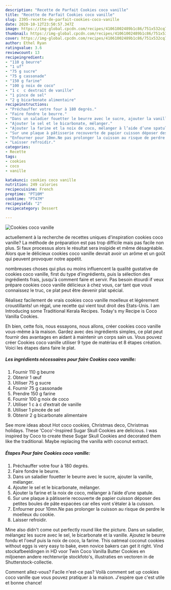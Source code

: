 ```yaml
---
description: "Recette de Parfait Cookies coco vanille"
title: "Recette de Parfait Cookies coco vanille"
slug: 2395-recette-de-parfait-cookies-coco-vanille
date: 2020-10-12T23:50:57.347Z
image: https://img-global.cpcdn.com/recipes/41061002489b1c86/751x532cq70/cookies-coco-vanille-photo-principale-de-la-recette.jpg
thumbnail: https://img-global.cpcdn.com/recipes/41061002489b1c86/751x532cq70/cookies-coco-vanille-photo-principale-de-la-recette.jpg
cover: https://img-global.cpcdn.com/recipes/41061002489b1c86/751x532cq70/cookies-coco-vanille-photo-principale-de-la-recette.jpg
author: Ethel Ryan
ratingvalue: 3.6
reviewcount: 13
recipeingredient:
- "110 g beurre"
- "1 uf"
- "75 g sucre"
- "75 g cassonade"
- "150 g farine"
- "100 g noix de coco"
- "1 c  c dextrait de vanille"
- "1 pince de sel"
- "2 g bicarbonate alimentaire"
recipeinstructions:
- "Préchauffer votre four à 180 degrés."
- "Faire fondre le beurre."
- "Dans un saladier fouetter le beurre avec le sucre, ajouter la vanille, mélanger."
- "Ajouter le sel et le bicarbonate, mélanger."
- "Ajouter la farine et la noix de coco, mélanger à l’aide d’une spatule."
- "Sur une plaque à pâtisserie recouverte de papier cuisson déposer des petites boules de pâte espacées car elles vont s’étaler à la cuisson."
- "Enfourner pour 10mn.Ne pas prolonger la cuisson au risque de perdre le moelleux du cookie."
- "Laisser refroidir."
categories:
- Recette
tags:
- cookies
- coco
- vanille

katakunci: cookies coco vanille 
nutrition: 249 calories
recipecuisine: French
preptime: "PT10M"
cooktime: "PT47M"
recipeyield: "2"
recipecategory: Dessert

---
```



![Cookies coco vanille](https://img-global.cpcdn.com/recipes/41061002489b1c86/751x532cq70/cookies-coco-vanille-photo-principale-de-la-recette.jpg)

actuellement à la recherche de recettes uniques d'inspiration cookies coco vanille? La méthode de préparation est pas trop difficile mais pas facile non plus. Si faux processus alors le résultat sera insipide et même désagréable. Alors que le délicieux cookies coco vanille devrait avoir un arôme et un goût qui peuvent provoquer notre appétit.

nombreuses choses qui plus ou moins influencent la qualité gustative de cookies coco vanille, first du type d'ingrédients, puis la sélection des ingrédients frais, jusqu'à comment faire et servir. Pas besoin étourdi if veux prépare cookies coco vanille délicieux à chez vous, car tant que vous connaissez le truc, ce plat peut être devenir plat spécial.

Réalisez facilement de vrais cookies coco vanille moelleux et légèrement croustillants! un régal, une recette qui vient tout droit des Etats-Unis. I am Introducing some Traditional Kerala Recipes. Today&#39;s my Recipe is Coco Vanilla Cookies.


Eh bien, cette fois, nous essayons, nous allons, créer cookies coco vanille vous-même à la maison. Gardez avec des ingrédients simples, ce plat peut fournir des avantages en aidant à maintenir un corps sain us. Vous pouvez créer Cookies coco vanille utiliser 9 type de matériau et 8 étapes création. Voici les étapes dans faire le plat.

<!--inarticleads1-->

##### Les ingrédients nécessaires pour faire Cookies coco vanille:

1. Fournir 110 g beurre
1. Obtenir 1 œuf
1. Utiliser 75 g sucre
1. Fournir 75 g cassonade
1. Prendre 150 g farine
1. Fournir 100 g noix de coco
1. Utiliser 1 c à c d’extrait de vanille
1. Utiliser 1 pincée de sel
1. Obtenir 2 g bicarbonate alimentaire


See more ideas about Hot coco cookies, Christmas deco, Christmas holidays. These &#39;Coco&#39;-Inspired Sugar Skull Cookies are delicious. I was inspired by Coco to create these Sugar Skull Cookies and decorated them like the traditional. Maybe replacing the vanilla with coconut extract. 

<!--inarticleads2-->

##### Étapes Pour faire Cookies coco vanille:

1. Préchauffer votre four à 180 degrés.
1. Faire fondre le beurre.
1. Dans un saladier fouetter le beurre avec le sucre, ajouter la vanille, mélanger.
1. Ajouter le sel et le bicarbonate, mélanger.
1. Ajouter la farine et la noix de coco, mélanger à l’aide d’une spatule.
1. Sur une plaque à pâtisserie recouverte de papier cuisson déposer des petites boules de pâte espacées car elles vont s’étaler à la cuisson.
1. Enfourner pour 10mn.Ne pas prolonger la cuisson au risque de perdre le moelleux du cookie.
1. Laisser refroidir.


Mine also didn&#39;t come out perfectly round like the picture. Dans un saladier, mélangez les sucre avec le sel, le bicarbonate et la vanille. Ajoutez le beurre fondu et l&#39;oeuf puis la noix de coco, la farine. This oatmeal coconut cookies without eggs is very easy to bake, even novice bakers can get it right. Vind stockafbeeldingen in HD voor Twin Coco Vanilla Butter Cookies en miljoenen andere rechtenvrije stockfoto&#39;s, illustraties en vectoren in de Shutterstock-collectie. 


Comment allez-vous? Facile n'est-ce pas? Voilà comment set up cookies coco vanille que vous pouvez pratiquer à la maison. J'espère que c'est utile et bonne chance!
